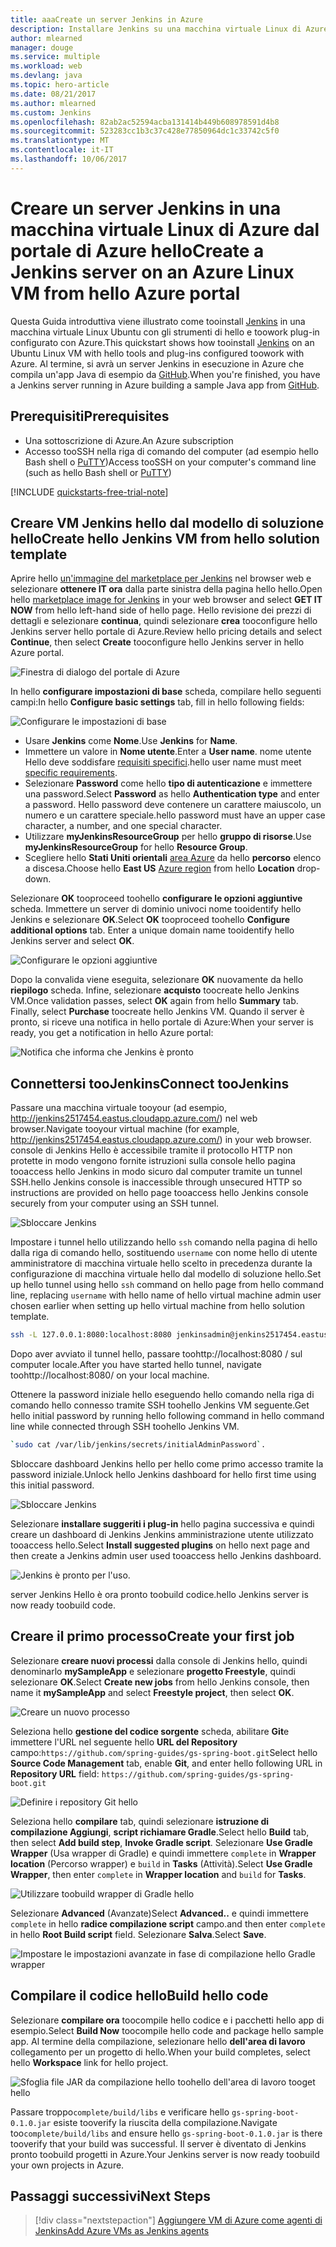 ```yaml
---
title: aaaCreate un server Jenkins in Azure
description: Installare Jenkins su una macchina virtuale Linux di Azure dal modello di soluzione Jenkins hello e compilare un'applicazione di esempio Java.
author: mlearned
manager: douge
ms.service: multiple
ms.workload: web
ms.devlang: java
ms.topic: hero-article
ms.date: 08/21/2017
ms.author: mlearned
ms.custom: Jenkins
ms.openlocfilehash: 82ab2ac52594acba131414b449b608978591d4b8
ms.sourcegitcommit: 523283cc1b3c37c428e77850964dc1c33742c5f0
ms.translationtype: MT
ms.contentlocale: it-IT
ms.lasthandoff: 10/06/2017
---
```

# <a name="create-a-jenkins-server-on-an-azure-linux-vm-from-hello-azure-portal"></a><span data-ttu-id="7c79c-103">Creare un server Jenkins in una macchina virtuale Linux di Azure dal portale di Azure hello</span><span class="sxs-lookup"><span data-stu-id="7c79c-103">Create a Jenkins server on an Azure Linux VM from hello Azure portal</span></span>

<span data-ttu-id="7c79c-104">Questa Guida introduttiva viene illustrato come tooinstall [Jenkins](https://jenkins.io) in una macchina virtuale Linux Ubuntu con gli strumenti di hello e toowork plug-in configurato con Azure.</span><span class="sxs-lookup"><span data-stu-id="7c79c-104">This quickstart shows how tooinstall [Jenkins](https://jenkins.io) on an Ubuntu Linux VM with hello tools and plug-ins configured toowork with Azure.</span></span> <span data-ttu-id="7c79c-105">Al termine, si avrà un server Jenkins in esecuzione in Azure che compila un'app Java di esempio da [GitHub](https://github.com).</span><span class="sxs-lookup"><span data-stu-id="7c79c-105">When you're finished, you have a Jenkins server running in Azure building a sample Java app from [GitHub](https://github.com).</span></span>

## <a name="prerequisites"></a><span data-ttu-id="7c79c-106">Prerequisiti</span><span class="sxs-lookup"><span data-stu-id="7c79c-106">Prerequisites</span></span>

* <span data-ttu-id="7c79c-107">Una sottoscrizione di Azure.</span><span class="sxs-lookup"><span data-stu-id="7c79c-107">An Azure subscription</span></span>
* <span data-ttu-id="7c79c-108">Accesso tooSSH nella riga di comando del computer (ad esempio hello Bash shell o [PuTTY](http://www.putty.org/))</span><span class="sxs-lookup"><span data-stu-id="7c79c-108">Access tooSSH on your computer's command line (such as hello Bash shell or [PuTTY](http://www.putty.org/))</span></span>

[!INCLUDE [quickstarts-free-trial-note](../../includes/quickstarts-free-trial-note.md)]

## <a name="create-hello-jenkins-vm-from-hello-solution-template"></a><span data-ttu-id="7c79c-109">Creare VM Jenkins hello dal modello di soluzione hello</span><span class="sxs-lookup"><span data-stu-id="7c79c-109">Create hello Jenkins VM from hello solution template</span></span>

<span data-ttu-id="7c79c-110">Aprire hello [un'immagine del marketplace per Jenkins](https://azuremarketplace.microsoft.com/marketplace/apps/azure-oss.jenkins?tab=Overview) nel browser web e selezionare **ottenere IT ora** dalla parte sinistra della pagina hello hello.</span><span class="sxs-lookup"><span data-stu-id="7c79c-110">Open hello [marketplace image for Jenkins](https://azuremarketplace.microsoft.com/marketplace/apps/azure-oss.jenkins?tab=Overview) in your web browser and select  **GET IT NOW** from hello left-hand side of hello page.</span></span> <span data-ttu-id="7c79c-111">Hello revisione dei prezzi di dettagli e selezionare **continua**, quindi selezionare **crea** tooconfigure hello Jenkins server hello portale di Azure.</span><span class="sxs-lookup"><span data-stu-id="7c79c-111">Review hello pricing details and select **Continue**, then select **Create** tooconfigure hello Jenkins server in hello Azure portal.</span></span> 
   
![Finestra di dialogo del portale di Azure](./media/install-jenkins-solution-template/ap-create.png)

<span data-ttu-id="7c79c-113">In hello **configurare impostazioni di base** scheda, compilare hello seguenti campi:</span><span class="sxs-lookup"><span data-stu-id="7c79c-113">In hello **Configure basic settings** tab, fill in hello following fields:</span></span>

![Configurare le impostazioni di base](./media/install-jenkins-solution-template/ap-basic.png)

* <span data-ttu-id="7c79c-115">Usare **Jenkins** come **Nome**.</span><span class="sxs-lookup"><span data-stu-id="7c79c-115">Use **Jenkins** for **Name**.</span></span>
* <span data-ttu-id="7c79c-116">Immettere un valore in **Nome utente**.</span><span class="sxs-lookup"><span data-stu-id="7c79c-116">Enter a **User name**.</span></span> <span data-ttu-id="7c79c-117">nome utente Hello deve soddisfare [requisiti specifici](/azure/virtual-machines/linux/faq#what-are-the-username-requirements-when-creating-a-vm).</span><span class="sxs-lookup"><span data-stu-id="7c79c-117">hello user name must meet [specific requirements](/azure/virtual-machines/linux/faq#what-are-the-username-requirements-when-creating-a-vm).</span></span>
* <span data-ttu-id="7c79c-118">Selezionare **Password** come hello **tipo di autenticazione** e immettere una password.</span><span class="sxs-lookup"><span data-stu-id="7c79c-118">Select **Password** as hello **Authentication type** and enter a password.</span></span> <span data-ttu-id="7c79c-119">Hello password deve contenere un carattere maiuscolo, un numero e un carattere speciale.</span><span class="sxs-lookup"><span data-stu-id="7c79c-119">hello password must have an upper case character, a number, and one special character.</span></span>
* <span data-ttu-id="7c79c-120">Utilizzare **myJenkinsResourceGroup** per hello **gruppo di risorse**.</span><span class="sxs-lookup"><span data-stu-id="7c79c-120">Use **myJenkinsResourceGroup** for hello **Resource Group**.</span></span>
* <span data-ttu-id="7c79c-121">Scegliere hello **Stati Uniti orientali** [area Azure](https://azure.microsoft.com/regions/) da hello **percorso** elenco a discesa.</span><span class="sxs-lookup"><span data-stu-id="7c79c-121">Choose hello **East US** [Azure region](https://azure.microsoft.com/regions/) from hello **Location** drop-down.</span></span>

<span data-ttu-id="7c79c-122">Selezionare **OK** tooproceed toohello **configurare le opzioni aggiuntive** scheda. Immettere un server di dominio univoci nome tooidentify hello Jenkins e selezionare **OK**.</span><span class="sxs-lookup"><span data-stu-id="7c79c-122">Select **OK** tooproceed toohello **Configure additional options** tab. Enter a unique domain name tooidentify hello Jenkins server and select **OK**.</span></span>

![Configurare le opzioni aggiuntive](./media/install-jenkins-solution-template/ap-addtional.png)  

 <span data-ttu-id="7c79c-124">Dopo la convalida viene eseguita, selezionare **OK** nuovamente da hello **riepilogo** scheda. Infine, selezionare **acquisto** toocreate hello Jenkins VM.</span><span class="sxs-lookup"><span data-stu-id="7c79c-124">Once validation passes, select **OK** again from hello **Summary** tab. Finally, select **Purchase** toocreate hello Jenkins VM.</span></span> <span data-ttu-id="7c79c-125">Quando il server è pronto, si riceve una notifica in hello portale di Azure:</span><span class="sxs-lookup"><span data-stu-id="7c79c-125">When your server is ready, you get a notification in hello Azure portal:</span></span>   

![Notifica che informa che Jenkins è pronto](./media/install-jenkins-solution-template/jenkins-deploy-notification-ready.png)

## <a name="connect-toojenkins"></a><span data-ttu-id="7c79c-127">Connettersi tooJenkins</span><span class="sxs-lookup"><span data-stu-id="7c79c-127">Connect tooJenkins</span></span>

<span data-ttu-id="7c79c-128">Passare una macchina virtuale tooyour (ad esempio, http://jenkins2517454.eastus.cloudapp.azure.com/) nel web browser.</span><span class="sxs-lookup"><span data-stu-id="7c79c-128">Navigate tooyour virtual machine (for example, http://jenkins2517454.eastus.cloudapp.azure.com/) in  your web browser.</span></span> <span data-ttu-id="7c79c-129">console di Jenkins Hello è accessibile tramite il protocollo HTTP non protette in modo vengono fornite istruzioni sulla console hello pagina tooaccess hello Jenkins in modo sicuro dal computer tramite un tunnel SSH.</span><span class="sxs-lookup"><span data-stu-id="7c79c-129">hello Jenkins console is inaccessible through unsecured HTTP so instructions are provided on hello page tooaccess hello Jenkins console securely from your computer using an SSH tunnel.</span></span>

![Sbloccare Jenkins](./media/install-jenkins-solution-template/jenkins-ssh-instructions.png)

<span data-ttu-id="7c79c-131">Impostare i tunnel hello utilizzando hello `ssh` comando nella pagina di hello dalla riga di comando hello, sostituendo `username` con nome hello di utente amministratore di macchina virtuale hello scelto in precedenza durante la configurazione di macchina virtuale hello dal modello di soluzione hello.</span><span class="sxs-lookup"><span data-stu-id="7c79c-131">Set up hello tunnel using hello `ssh` command on hello page from hello command line, replacing `username` with hello name of hello virtual machine admin user chosen earlier when setting up hello virtual machine from hello solution template.</span></span>

```bash
ssh -L 127.0.0.1:8080:localhost:8080 jenkinsadmin@jenkins2517454.eastus.cloudapp.azure.com
```

<span data-ttu-id="7c79c-132">Dopo aver avviato il tunnel hello, passare toohttp://localhost:8080 / sul computer locale.</span><span class="sxs-lookup"><span data-stu-id="7c79c-132">After you have started hello tunnel, navigate toohttp://localhost:8080/ on your local machine.</span></span> 

<span data-ttu-id="7c79c-133">Ottenere la password iniziale hello eseguendo hello comando nella riga di comando hello connesso tramite SSH toohello Jenkins VM seguente.</span><span class="sxs-lookup"><span data-stu-id="7c79c-133">Get hello initial password by running hello following command in hello command line while connected through SSH toohello Jenkins VM.</span></span>

```bash
`sudo cat /var/lib/jenkins/secrets/initialAdminPassword`.
```

<span data-ttu-id="7c79c-134">Sbloccare dashboard Jenkins hello per hello come primo accesso tramite la password iniziale.</span><span class="sxs-lookup"><span data-stu-id="7c79c-134">Unlock hello Jenkins dashboard for hello first time using this initial password.</span></span>

![Sbloccare Jenkins](./media/install-jenkins-solution-template/jenkins-unlock.png)

<span data-ttu-id="7c79c-136">Selezionare **installare suggeriti i plug-in** hello pagina successiva e quindi creare un dashboard di Jenkins Jenkins amministrazione utente utilizzato tooaccess hello.</span><span class="sxs-lookup"><span data-stu-id="7c79c-136">Select **Install suggested plugins** on hello next page and then create a Jenkins admin user used tooaccess hello Jenkins dashboard.</span></span>

![Jenkins è pronto per l'uso.](./media/install-jenkins-solution-template/jenkins-welcome.png)

<span data-ttu-id="7c79c-138">server Jenkins Hello è ora pronto toobuild codice.</span><span class="sxs-lookup"><span data-stu-id="7c79c-138">hello Jenkins server is now ready toobuild code.</span></span>

## <a name="create-your-first-job"></a><span data-ttu-id="7c79c-139">Creare il primo processo</span><span class="sxs-lookup"><span data-stu-id="7c79c-139">Create your first job</span></span>

<span data-ttu-id="7c79c-140">Selezionare **creare nuovi processi** dalla console di Jenkins hello, quindi denominarlo **mySampleApp** e selezionare **progetto Freestyle**, quindi selezionare **OK**.</span><span class="sxs-lookup"><span data-stu-id="7c79c-140">Select **Create new jobs** from hello Jenkins console, then name it **mySampleApp** and select **Freestyle project**, then select **OK**.</span></span>

![Creare un nuovo processo](./media/install-jenkins-solution-template/jenkins-new-job.png) 

<span data-ttu-id="7c79c-142">Seleziona hello **gestione del codice sorgente** scheda, abilitare **Git**e immettere l'URL nel seguente hello **URL del Repository** campo:`https://github.com/spring-guides/gs-spring-boot.git`</span><span class="sxs-lookup"><span data-stu-id="7c79c-142">Select hello **Source Code Management** tab, enable **Git**, and enter hello following URL in **Repository URL**  field: `https://github.com/spring-guides/gs-spring-boot.git`</span></span>

![Definire i repository Git hello](./media/install-jenkins-solution-template/jenkins-job-git-configuration.png) 

<span data-ttu-id="7c79c-144">Seleziona hello **compilare** tab, quindi selezionare **istruzione di compilazione Aggiungi**, **script richiamare Gradle**.</span><span class="sxs-lookup"><span data-stu-id="7c79c-144">Select hello **Build** tab, then select **Add build step**, **Invoke Gradle script**.</span></span> <span data-ttu-id="7c79c-145">Selezionare **Use Gradle Wrapper** (Usa wrapper di Gradle) e quindi immettere `complete` in **Wrapper location** (Percorso wrapper) e `build` in **Tasks** (Attività).</span><span class="sxs-lookup"><span data-stu-id="7c79c-145">Select **Use Gradle Wrapper**, then enter `complete` in **Wrapper location** and `build` for **Tasks**.</span></span>

![Utilizzare toobuild wrapper di Gradle hello](./media/install-jenkins-solution-template/jenkins-job-gradle-config.png) 

<span data-ttu-id="7c79c-147">Selezionare **Advanced** (Avanzate)</span><span class="sxs-lookup"><span data-stu-id="7c79c-147">Select **Advanced..**</span></span> <span data-ttu-id="7c79c-148">e quindi immettere `complete` in hello **radice compilazione script** campo.</span><span class="sxs-lookup"><span data-stu-id="7c79c-148">and then enter `complete` in hello **Root Build script** field.</span></span> <span data-ttu-id="7c79c-149">Selezionare **Salva**.</span><span class="sxs-lookup"><span data-stu-id="7c79c-149">Select **Save**.</span></span>

![Impostare le impostazioni avanzate in fase di compilazione hello Gradle wrapper](./media/install-jenkins-solution-template/jenkins-job-gradle-advances.png) 

## <a name="build-hello-code"></a><span data-ttu-id="7c79c-151">Compilare il codice hello</span><span class="sxs-lookup"><span data-stu-id="7c79c-151">Build hello code</span></span>

<span data-ttu-id="7c79c-152">Selezionare **compilare ora** toocompile hello codice e i pacchetti hello app di esempio.</span><span class="sxs-lookup"><span data-stu-id="7c79c-152">Select **Build Now** toocompile hello code and package hello sample app.</span></span> <span data-ttu-id="7c79c-153">Al termine della compilazione, selezionare hello **dell'area di lavoro** collegamento per un progetto di hello.</span><span class="sxs-lookup"><span data-stu-id="7c79c-153">When your build completes, select hello **Workspace** link for hello project.</span></span>

![Sfoglia file JAR da compilazione hello toohello dell'area di lavoro tooget hello](./media/install-jenkins-solution-template/jenkins-access-workspace.png) 

<span data-ttu-id="7c79c-155">Passare troppo`complete/build/libs` e verificare hello `gs-spring-boot-0.1.0.jar` esiste tooverify la riuscita della compilazione.</span><span class="sxs-lookup"><span data-stu-id="7c79c-155">Navigate too`complete/build/libs` and ensure hello `gs-spring-boot-0.1.0.jar` is there tooverify that your build was successful.</span></span> <span data-ttu-id="7c79c-156">Il server è diventato di Jenkins pronto toobuild progetti in Azure.</span><span class="sxs-lookup"><span data-stu-id="7c79c-156">Your Jenkins server is now ready toobuild your own projects in Azure.</span></span>

## <a name="next-steps"></a><span data-ttu-id="7c79c-157">Passaggi successivi</span><span class="sxs-lookup"><span data-stu-id="7c79c-157">Next Steps</span></span>

> [!div class="nextstepaction"]
> [<span data-ttu-id="7c79c-158">Aggiungere VM di Azure come agenti di Jenkins</span><span class="sxs-lookup"><span data-stu-id="7c79c-158">Add Azure VMs as Jenkins agents</span></span>](jenkins-azure-vm-agents.md)
